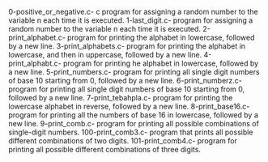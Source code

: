 0-positive_or_negative.c- c program for assigning a random number to the variable n each time it is executed. 
1-last_digit.c- program for assigning a random number to the variable n each time it is executed. 
2-print_alphabet.c- program for printing the alphabet in lowercase, followed by a new line.
3-print_alphabets.c- program for printing the alphabet in lowercase, and then in uppercase, followed by a new line.
4-print_alphabt.c- program for printing he alphabet in lowercase, followed by a new line.
5-print_numbers.c- program for printing all single digit numbers of base 10 starting from 0, followed by a new line.
6-print_numberz.c- program for printing all single digit numbers of base 10 starting from 0, followed by a new line.
7-print_tebahpla.c- program for printing the lowercase alphabet in reverse, followed by a new line.
8-print_base16.c- program for printing all the numbers of base 16 in lowercase, followed by a new line.
9-print_comb.c- program for printing all possible combinations of single-digit numbers.
100-print_comb3.c- program that prints all possible different combinations of two digits.
101-print_comb4.c- program for printing all possible different combinations of three digits.
